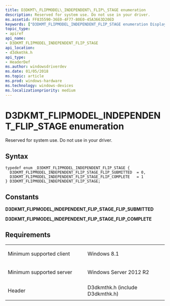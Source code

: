 ```yaml
---
title: D3DKMT\_FLIPMODEL\_INDEPENDENT\_FLIP\_STAGE enumeration
description: Reserved for system use. Do not use in your driver.
ms.assetid: FF835590-36E0-4F77-80E0-45A3663D20ED
keywords: ["D3DKMT_FLIPMODEL_INDEPENDENT_FLIP_STAGE enumeration Display Devices"]
topic_type:
- apiref
api_name:
- D3DKMT_FLIPMODEL_INDEPENDENT_FLIP_STAGE
api_location:
- d3dkmthk.h
api_type:
- HeaderDef
ms.author: windowsdriverdev
ms.date: 01/05/2018
ms.topic: article
ms.prod: windows-hardware
ms.technology: windows-devices
ms.localizationpriority: medium
---
```


# D3DKMT\_FLIPMODEL\_INDEPENDENT\_FLIP\_STAGE enumeration


Reserved for system use. Do not use in your driver.

Syntax
------

```ManagedCPlusPlus
typedef enum _D3DKMT_FLIPMODEL_INDEPENDENT_FLIP_STAGE {
  D3DKMT_FLIPMODEL_INDEPENDENT_FLIP_STAGE_FLIP_SUBMITTED  = 0,
  D3DKMT_FLIPMODEL_INDEPENDENT_FLIP_STAGE_FLIP_COMPLETE   = 1
} D3DKMT_FLIPMODEL_INDEPENDENT_FLIP_STAGE;
```

Constants
---------

<span id="D3DKMT_FLIPMODEL_INDEPENDENT_FLIP_STAGE_FLIP_SUBMITTED"></span><span id="d3dkmt_flipmodel_independent_flip_stage_flip_submitted"></span>**D3DKMT\_FLIPMODEL\_INDEPENDENT\_FLIP\_STAGE\_FLIP\_SUBMITTED**

<span id="D3DKMT_FLIPMODEL_INDEPENDENT_FLIP_STAGE_FLIP_COMPLETE"></span><span id="d3dkmt_flipmodel_independent_flip_stage_flip_complete"></span>**D3DKMT\_FLIPMODEL\_INDEPENDENT\_FLIP\_STAGE\_FLIP\_COMPLETE**

Requirements
------------

<table>
<colgroup>
<col width="50%" />
<col width="50%" />
</colgroup>
<tbody>
<tr class="odd">
<td align="left"><p>Minimum supported client</p></td>
<td align="left"><p>Windows 8.1</p></td>
</tr>
<tr class="even">
<td align="left"><p>Minimum supported server</p></td>
<td align="left"><p>Windows Server 2012 R2</p></td>
</tr>
<tr class="odd">
<td align="left"><p>Header</p></td>
<td align="left">D3dkmthk.h (include D3dkmthk.h)</td>
</tr>
</tbody>
</table>

 

 





